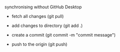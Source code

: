 synchronising without GitHub Desktop

- fetch all changes (git pull)

- add changes to directory (git add .)
- create a commit (git commit -m "commit message")
- push to the origin (git push)